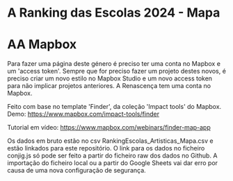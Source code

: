 # A Ranking das Escolas 2024 - Mapa

# AA Mapbox
Para fazer uma página deste género é preciso ter uma conta no Mapbox e um 'access token'. Sempre que for preciso fazer um projeto destes novos, é preciso criar um novo estilo no Mapbox Studio e um novo access token para não implicar projetos anteriores.
A Renascença tem uma conta no Mapbox.


Feito com base no template 'Finder', da coleção 'Impact tools' do Mapbox.
Demo:
https://www.mapbox.com/impact-tools/finder

Tutorial em vídeo:
https://www.mapbox.com/webinars/finder-map-app


Os dados em bruto estão no csv RankingEscolas_Artisticas_Mapa.csv e estão linkados para este repositório.
O link para os dados no ficheiro conjig.js só pode ser feito a partir do ficheiro raw dos dados no Github. A importação do ficheiro local ou a partir do Google Sheets vai dar erro por causa de uma nova configuração de segurança.


